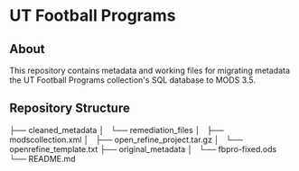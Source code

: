 # UT Football Programs

## About
This repository contains metadata and working files for migrating metadata the UT Football Programs collection's SQL database to MODS 3.5.


## Repository Structure

├── cleaned_metadata
│   └── remediation_files
│       ├── modscollection.xml
│       ├── open_refine_project.tar.gz
│       └── openrefine_template.txt
├── original_metadata
│   └── fbpro-fixed.ods
└── README.md
